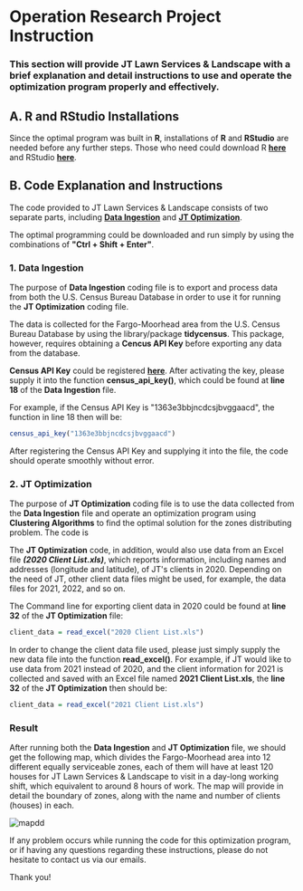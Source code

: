 # Operation Research Project Instruction

### This section will provide JT Lawn Services & Landscape with a brief explanation and detail instructions to use and operate the optimization program properly and effectively. 

## A. R and RStudio Installations
Since the optimal program was built in **R**, installations of **R** and **RStudio** are needed before any further steps. Those who need could download R **[here](https://cran.r-project.org/)** and RStudio **[here](https://posit.co/download/rstudio-desktop/)**. 

## B. Code Explanation and Instructions

The code provided to JT Lawn Services & Landscape consists of two separate parts, including **[Data Ingestion](https://github.com/ctran93/Operation-Research/blob/main/clean/Data%20Ingestion.Rmd)** and **[JT Optimization](https://github.com/ctran93/Operation-Research/blob/main/clean/JT%20Optimization.Rmd)**. 

The optimal programming could be downloaded and run simply by using the combinations of **"Ctrl + Shift + Enter"**.

### 1. Data Ingestion

The purpose of **Data Ingestion** coding file is to export and process data from both the U.S. Census Bureau Database in order to use it for running the **JT Optimization** coding file. 

The data is collected for the Fargo-Moorhead area from the U.S. Census Bureau Database by using the library/package **tidycensus**. This package, however, requires obtaining a **Cencus API Key** before exporting any data from the database. 

**Census API Key** could be registered **[here](http://api.census.gov/data/key_signup.html)**. After activating the key, please supply it into the function **census_api_key()**, which could be found at **line 18** of the **Data Ingestion** file. 

For example, if the Census API Key is "1363e3bbjncdcsjbvggaacd", the function in line 18 then will be:

```r
census_api_key("1363e3bbjncdcsjbvggaacd")
```

After registering the Census API Key and supplying it into the file, the code should operate smoothly without error. 

### 2. JT Optimization

The purpose of **JT Optimization** coding file is to use the data collected from the **Data Ingestion** file and operate an optimization program using **Clustering Algorithms** to find the optimal solution for the zones distributing problem. The code is 

The **JT Optimization** code, in addition, would also use data from an Excel file ***(2020 Client List.xls)***, which reports information, including names and addresses (longitude and latitude), of JT's clients in 2020. Depending on the need of JT, other client data files might be used, for example, the data files for 2021, 2022, and so on.  

The Command line for exporting client data in 2020 could be found at **line 32** of the **JT Optimization** file:

```r
client_data = read_excel("2020 Client List.xls")
```

In order to change the client data file used, please just simply supply the new data file into the function **read_excel()**. For example, if JT would like to use data from 2021 instead of 2020, and the client information for 2021 is collected and saved with an Excel file named **2021 Client List.xls**, the **line 32** of the **JT Optimization** then should be:

```r
client_data = read_excel("2021 Client List.xls")
```

### Result

After running both the **Data Ingestion** and **JT Optimization** file, we should get the following map, which divides the Fargo-Moorhead area into 12 different equally serviceable zones, each of them will have at least 120 houses for JT Lawn Services & Landscape to visit in a day-long working shift, which equivalent to around 8 hours of work. The map will provide in detail the boundary of zones, along with the name and number of clients (houses) in each.  

![mapdd](https://user-images.githubusercontent.com/114312864/206946728-58468630-cf1b-423a-88de-d4505307afa2.png)

If any problem occurs while running the code for this optimization program, or if having any questions regarding these instructions, please do not hesitate to contact us via our emails. 

Thank you! 




